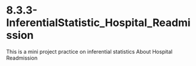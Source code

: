 # 8.3.3-InferentialStatistic_Hospital_Readmission
This is a mini project practice on inferential statistics
About Hospital Readmission
